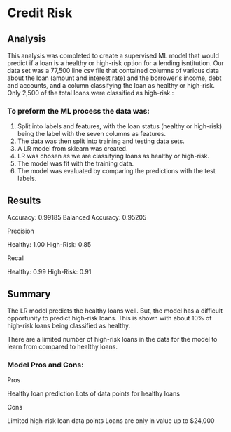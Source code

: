 # Credit Risk

## Analysis

This analysis was completed to create a supervised ML model that would predict if a loan is a healthy or high-risk option for a lending isntitution. Our data set was a 77,500 line csv file that contained columns of various data about the loan (amount and interest rate) and the borrower's income, debt and accounts, and a column classifying the loan as healthy or high-risk. Only 2,500 of the total loans were classified as high-risk.:

### To preform the ML process the data was:

1. Split into labels and features, with the loan status (healthy or high-risk) being the label with the seven columns as features.
2. The data was then split into training and testing data sets.
3. A LR model from sklearn was created.
4. LR was chosen as we are classifying loans as healthy or high-risk.
5. The model was fit with the training data.
6. The model was evaluated by comparing the predictions with the test labels.

## Results

Accuracy: 0.99185
Balanced Accuracy: 0.95205

Precision

Healthy: 1.00
High-Risk: 0.85

Recall

Healthy: 0.99
High-Risk: 0.91

## Summary

The LR model predicts the healthy loans well. But, the model has a difficult opportunity to predict high-risk loans. This is shown with about 10% of high-risk loans being classified as healthy.

There are a limited number of  high-risk loans in the data for the model to learn from compared to healthy loans. 

### Model Pros and Cons:

Pros

Healthy loan prediction
Lots of data points for healthy loans

Cons

Limited high-risk loan data points
Loans are only in value up to $24,000




